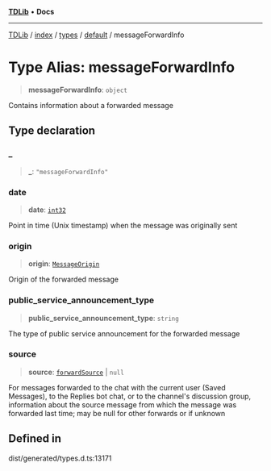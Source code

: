 [**TDLib**](../../../../../../README.md) • **Docs**

***

[TDLib](../../../../../../modules.md) / [index](../../../../../README.md) / [types](../../../README.md) / [default](../README.md) / messageForwardInfo

# Type Alias: messageForwardInfo

> **messageForwardInfo**: `object`

Contains information about a forwarded message

## Type declaration

### \_

> **\_**: `"messageForwardInfo"`

### date

> **date**: [`int32`](int32.md)

Point in time (Unix timestamp) when the message was originally sent

### origin

> **origin**: [`MessageOrigin`](MessageOrigin.md)

Origin of the forwarded message

### public\_service\_announcement\_type

> **public\_service\_announcement\_type**: `string`

The type of public service announcement for the forwarded message

### source

> **source**: [`forwardSource`](forwardSource.md) \| `null`

For messages forwarded to the chat with the current user (Saved Messages), to the Replies bot chat, or to the channel's discussion group, information about the source message from which the message was forwarded last time; may be null for other forwards or if unknown

## Defined in

dist/generated/types.d.ts:13171

